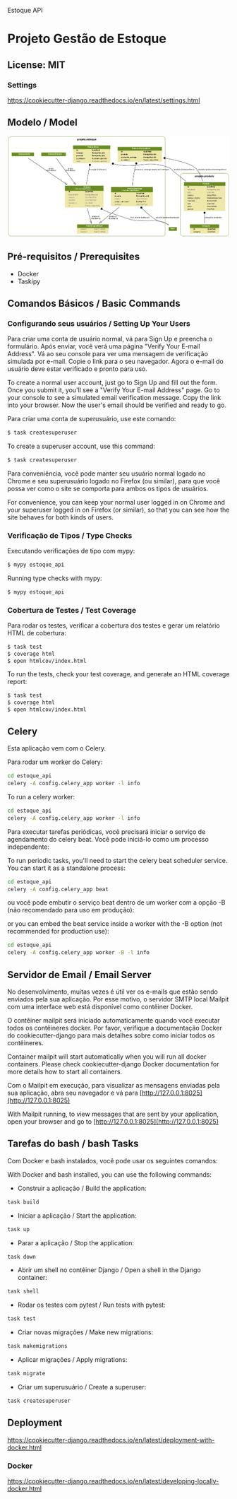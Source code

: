 Estoque API
# Projeto Gestão de Estoque

## License: MIT

### Settings
https://cookiecutter-django.readthedocs.io/en/latest/settings.html

## Modelo / Model
![models.png](img/models.png)

## Pré-requisitos / Prerequisites
- Docker
- Taskipy

## Comandos Básicos / Basic Commands

### Configurando seus usuários / Setting Up Your Users
Para criar uma conta de usuário normal, vá para Sign Up e preencha o formulário. Após enviar, você verá uma página "Verify Your E-mail Address". Vá ao seu console para ver uma mensagem de verificação simulada por e-mail. Copie o link para o seu navegador. Agora o e-mail do usuário deve estar verificado e pronto para uso.

To create a normal user account, just go to Sign Up and fill out the form. Once you submit it, you'll see a "Verify Your E-mail Address" page. Go to your console to see a simulated email verification message. Copy the link into your browser. Now the user's email should be verified and ready to go.

Para criar uma conta de superusuário, use este comando:

```bash
$ task createsuperuser
```

To create a superuser account, use this command:

```bash
$ task createsuperuser
```

Para conveniência, você pode manter seu usuário normal logado no Chrome e seu superusuário logado no Firefox (ou similar), para que você possa ver como o site se comporta para ambos os tipos de usuários.

For convenience, you can keep your normal user logged in on Chrome and your superuser logged in on Firefox (or similar), so that you can see how the site behaves for both kinds of users.

### Verificação de Tipos / Type Checks
Executando verificações de tipo com mypy:

```bash
$ mypy estoque_api
```

Running type checks with mypy:

```bash
$ mypy estoque_api
```

### Cobertura de Testes / Test Coverage
Para rodar os testes, verificar a cobertura dos testes e gerar um relatório HTML de cobertura:

```shell
$ task test
$ coverage html
$ open htmlcov/index.html
```

To run the tests, check your test coverage, and generate an HTML coverage report:

```shell
$ task test
$ coverage html
$ open htmlcov/index.html
```

## Celery
Esta aplicação vem com o Celery.

Para rodar um worker do Celery:

```bash
cd estoque_api
celery -A config.celery_app worker -l info
```

To run a celery worker:

```bash
cd estoque_api
celery -A config.celery_app worker -l info
```

Para executar tarefas periódicas, você precisará iniciar o serviço de agendamento do celery beat. Você pode iniciá-lo como um processo independente:

To run periodic tasks, you'll need to start the celery beat scheduler service. You can start it as a standalone process:

```bash
cd estoque_api
celery -A config.celery_app beat
```

ou você pode embutir o serviço beat dentro de um worker com a opção -B (não recomendado para uso em produção):

or you can embed the beat service inside a worker with the -B option (not recommended for production use):

```bash
cd estoque_api
celery -A config.celery_app worker -B -l info
```

## Servidor de Email / Email Server
No desenvolvimento, muitas vezes é útil ver os e-mails que estão sendo enviados pela sua aplicação. Por esse motivo, o servidor SMTP local Mailpit com uma interface web está disponível como contêiner Docker.

O contêiner mailpit será iniciado automaticamente quando você executar todos os contêineres docker. Por favor, verifique a documentação Docker do cookiecutter-django para mais detalhes sobre como iniciar todos os contêineres.

Container mailpit will start automatically when you will run all docker containers. Please check cookiecutter-django Docker documentation for more details how to start all containers.

Com o Mailpit em execução, para visualizar as mensagens enviadas pela sua aplicação, abra seu navegador e vá para [http://127.0.0.1:8025](http://127.0.0.1:8025)

With Mailpit running, to view messages that are sent by your application, open your browser and go to [http://127.0.0.1:8025](http://127.0.0.1:8025)

## Tarefas do bash / bash Tasks
Com Docker e bash instalados, você pode usar os seguintes comandos:

With Docker and bash installed, you can use the following commands:

- Construir a aplicação / Build the application:

```bash
task build
```

- Iniciar a aplicação / Start the application:

```bash
task up
```

- Parar a aplicação / Stop the application:

```bash
task down
```

- Abrir um shell no contêiner Django / Open a shell in the Django container:

```bash
task shell
```

- Rodar os testes com pytest / Run tests with pytest:

```bash
task test
```

- Criar novas migrações / Make new migrations:

```bash
task makemigrations
```

- Aplicar migrações / Apply migrations:

```bash
task migrate
```

- Criar um superusuário / Create a superuser:

```bash
task createsuperuser
```

## Deployment
https://cookiecutter-django.readthedocs.io/en/latest/deployment-with-docker.html

### Docker
https://cookiecutter-django.readthedocs.io/en/latest/developing-locally-docker.html